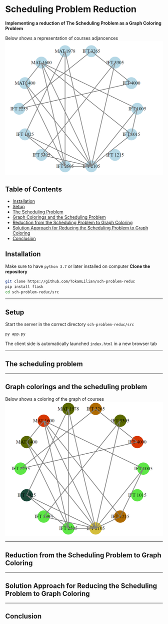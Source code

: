 # Scheduling Problem Reduction 
**Implementing a reduction of The Scheduling Problem as a Graph Coloring Problem**

Below shows a representation of courses adjancences
![alt text](https://github.com/TokamLilian/sch-problem-reduc/blob/101eb34a6b66289c557c25e162147e6a92e5344c/miscellaneous/Graph_Template_01.png)

## Table of Contents
-  [Installation](#installation)
-  [Setup](#setup)
-  [The Scheduling Problem](#the-scheduling-problem)
-  [Graph Colorings and the Scheduling Problem](#graph-colorings-and-the-scheduling-problem)
-  [Reduction from the Scheduling Problem to Graph Coloring](#reduction-from-the-scheduling-problem-to-graph-coloring)
-  [Solution Approach for Reducing the Scheduling Problem to Graph Coloring](#solution-approach-for-reducing-the-scheduling-problem-to-graph-coloring)
-  [Conclusion](#conclusion)

## Installation

Make sure to have `python 3.7` or later installed on computer
**Clone the repository**
```bash
git clone https://github.com/TokamLilian/sch-problem-reduc
pip install flask
cd sch-problem-reduc/src
```

---

## Setup
Start the server in the correct directory `sch-problem-reduc/src`
```bash
py app.py
```

The client side is automatically launched `index.html` in a new browser tab

---

## The scheduling problem

---

## Graph colorings and the scheduling problem
Below shows a coloring of the graph of courses
![alt text](https://github.com/TokamLilian/sch-problem-reduc/blob/c034f457625d22c618b884deb75711c5e6da6ee9/miscellaneous/Colored_graph_001.png)

---

## Reduction from the Scheduling Problem to Graph Coloring 

---

## Solution Approach for Reducing the Scheduling Problem to Graph Coloring

---

## Conclusion